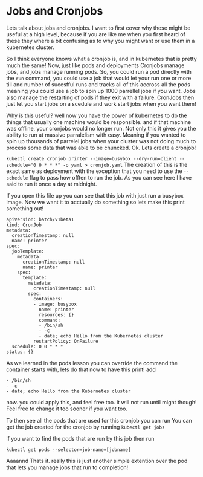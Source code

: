 # Jobs and Cronjobs

Lets talk about jobs and cronjobs. I want to first cover why these might be useful at a high level, because if you are like me when you first heard of these they where a bit confusing as to why you might want or use them in a kubernetes cluster.

So I think everyone knows what a cronjob is, and in kubernetes that is pretty much the same! Now, just like pods and deployments Cronjobs manage jobs, and jobs manage running pods. So, you could run a pod directly with the `run` command, you could use a job that would let your run one or more till and number of sucesfful runs and tracks all of this accross all the pods meaning you could use a job to spin up 1000 parrellel jobs if you want. Jobs also manage the restarting of pods if they exit with a failure. CronJobs then just let you start jobs on a scedule and work start jobs when you want them!

Why is this useful? well now you have the power of kubernetes to do the things that usually one machine would be responsible. and if that machine was offline, your cronjobs would no longer run. Not only this it gives you the ability to run at massive parralelism with easy. Meaning if you wanted to spin up thousands of parrelel jobs when your cluster was not doing much to process some data that was able to be chuncked. Ok. Lets create a cronjob!

`kubectl create cronjob printer --image=busybox --dry-run=client --schedule="0 0 * * *" -o yaml > cronjob.yaml` The creation of this is the exact same as deployment with the exception that you need to use the `--schedule` flag to pass how offten to run the job. As you can see here I have said to run it once a day at midnight.

If you open this file up you can see that this job with just run a busybox image. Now we want it to acctually do something so lets make this print something out!

```
apiVersion: batch/v1beta1
kind: CronJob
metadata:
  creationTimestamp: null
  name: printer
spec:
  jobTemplate:
    metadata:
      creationTimestamp: null
      name: printer
    spec:
      template:
        metadata:
          creationTimestamp: null
        spec:
          containers:
          - image: busybox
            name: printer
            resources: {}
            command:
            - /bin/sh
            - -c
            - date; echo Hello from the Kubernetes cluster
          restartPolicy: OnFailure
  schedule: 0 0 * * *
status: {}
```

As we learned in the pods lesson you can override the command the container starts with, lets do that now to have this print! add
```
- /bin/sh
- -c
- date; echo Hello from the Kubernetes cluster
```

now. you could apply this, and feel free too. it will not run until might though! Feel free to change it too sooner if you want too.

To then see all the pods that are used for this cronjob you can run
You can get the job created for the cronjob by running
`kubectl get jobs`

if you want to find the pods that are run by this job then run

`kubectl get pods --selector=job-name=[jobname]`

Aaaannd Thats it. really this is just another simple extention over the pod that lets you manage jobs that run to completion!
